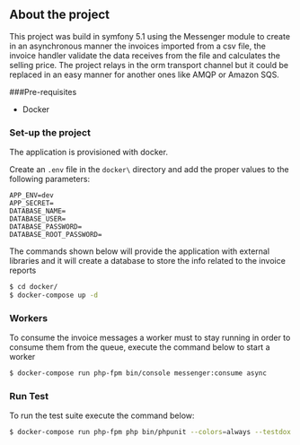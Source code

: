 ## About the project

This project was build in symfony 5.1 using the Messenger module to create in an asynchronous manner the invoices 
imported from a csv file, the invoice handler validate the data receives from the file and calculates the selling price. 
The project relays in the orm transport channel but it could be replaced in an easy manner for another ones like AMQP or Amazon SQS.

###Pre-requisites
- Docker

### Set-up the project
The application is provisioned with docker.

Create an `.env` file in the  `docker\` directory and add the proper values to the following parameters:
```
APP_ENV=dev
APP_SECRET= 
DATABASE_NAME=
DATABASE_USER=
DATABASE_PASSWORD=
DATABASE_ROOT_PASSWORD=
```

The commands shown below will provide the application with external libraries and it will create a database to store the info related to the invoice reports  
```bash
$ cd docker/
$ docker-compose up -d
```
### Workers
To consume the invoice messages a worker must to stay running in order to consume them from the queue, execute the command below to start a worker
```bash
$ docker-compose run php-fpm bin/console messenger:consume async
```

### Run Test
To run the test suite execute the command below: 
```bash
$ docker-compose run php-fpm php bin/phpunit --colors=always --testdox
```
